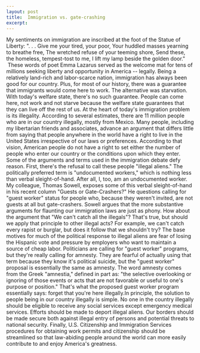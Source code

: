 ```yaml
---
layout: post
title:  Immigration vs. gate-crashing
excerpt:
---
```












My sentiments on immigration are inscribed at the foot of the Statue of Liberty: ". . . Give me your tired, your poor, Your huddled masses yearning to breathe free, The wretched refuse of your teeming shore, Send these, the homeless, tempest-tost to me, I lift my lamp beside the golden door."  These words of poet Emma Lazarus served as the welcome mat for tens of millions seeking liberty and opportunity in America -- legally. Being a relatively land-rich and labor-scarce nation, immigration has always been good for our country. Plus, for most of our history, there was a guarantee that immigrants would come here to work. The alternative was starvation. With today's welfare state, there's no such guarantee. People can come here, not work and not starve because the welfare state guarantees that they can live off the rest of us. At the heart of today's immigration problem is its illegality. According to several estimates, there are 11 million people who are in our country illegally, mostly from Mexico. Many people, including my libertarian friends and associates, advance an argument that differs little from saying that people anywhere in the world have a right to live in the United States irrespective of our laws or preferences. According to that vision, American people do not have a right to set either the number of people who enter our country or the conditions upon which they enter. Some of the arguments and terms used in the immigration debate defy reason. First, there's the refusal to call these people "illegal aliens." The politically preferred term is "undocumented workers," which is nothing less than verbal sleight-of-hand. After all, I, too, am an undocumented worker. My colleague, Thomas Sowell, exposes some of this verbal sleight-of-hand in his recent column "Guests or Gate-Crashers?" He questions calling for "guest worker" status for people who, because they weren't invited, are not guests at all but gate-crashers. Sowell argues that the more substantive arguments for flaunting our immigration laws are just as phony. How about the argument that "We can't catch all the illegals"? That's true, but should we apply that principle to other illegal acts? For example, we can't catch every rapist or burglar, but does it follow that we shouldn't try? The base motives for much of the political response to illegal aliens are fear of losing the Hispanic vote and pressure by employers who want to maintain a source of cheap labor. Politicians are calling for "guest worker" programs, but they're really calling for amnesty. They are fearful of actually using that term because they know it's political suicide, but the "guest worker" proposal is essentially the same as amnesty. The word amnesty comes from the Greek "amnestia," defined in part as: "the selective overlooking or ignoring of those events or acts that are not favorable or useful to one's purpose or position." That's what the proposed guest worker program essentially says: forget that you're here illegally.In principle, the solution to people being in our country illegally is simple. No one in the country illegally should be eligible to receive any social services except emergency medical services. Efforts should be made to deport illegal aliens. Our borders should be made secure both against illegal entry of persons and potential threats to national security. Finally, U.S. Citizenship and Immigration Services procedures for obtaining work permits and citizenship should be streamlined so that law-abiding people around the world can more easily contribute to and enjoy America's greatness.


